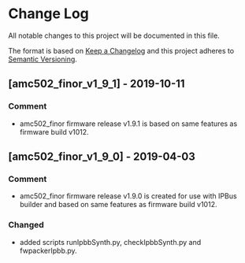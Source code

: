 # Change Log
All notable changes to this project will be documented in this file.

The format is based on [Keep a Changelog](http://keepachangelog.com/)
and this project adheres to [Semantic Versioning](http://semver.org/).

## [amc502_finor_v1_9_1] - 2019-10-11
### Comment

- amc502_finor firmware release v1.9.1 is based on same features as firmware build v1012.

## [amc502_finor_v1_9_0] - 2019-04-03
### Comment

- amc502_finor firmware release v1.9.0 is created for use with IPBus builder and based on same features as firmware build v1012.

### Changed
- added scripts runIpbbSynth.py, checkIpbbSynth.py and fwpackerIpbb.py.

